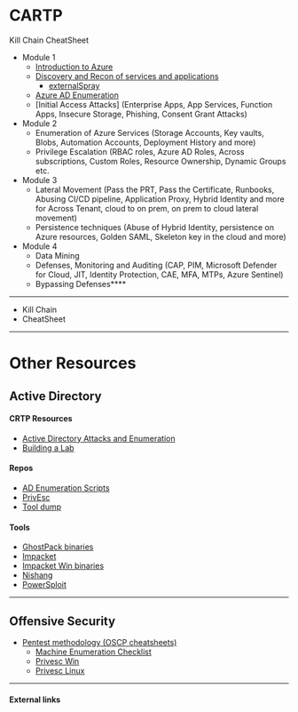# CARTP
Kill Chain
CheatSheet

- Module 1
  - [Introduction to Azure](https://github.com/conma293/Azure/blob/main/1.0_Intro.md)
  - [Discovery and Recon of services and applications](https://github.com/conma293/Azure/blob/main/1.1_Recon.md)
    - [externalSpray]()
  - [Azure AD Enumeration](https://github.com/conma293/Azure/blob/main/1.3_Enumeration.md)
  - [Initial Access Attacks] (Enterprise Apps, App Services, Function Apps, Insecure Storage, Phishing, Consent Grant Attacks)
- Module 2
  - Enumeration of Azure Services (Storage Accounts, Key vaults, Blobs, Automation Accounts, Deployment History and more)
  - Privilege Escalation (RBAC roles, Azure AD Roles, Across subscriptions, Custom Roles, Resource Ownership, Dynamic Groups etc.
- Module 3
  - Lateral Movement (Pass the PRT, Pass the Certificate, Runbooks, Abusing CI/CD pipeline, Application Proxy, Hybrid Identity and more for Across Tenant, cloud to on prem, on prem to cloud lateral movement)
  - Persistence techniques (Abuse of Hybrid Identity, persistence on Azure resources, Golden SAML, Skeleton key in the cloud and more)
- Module 4
  - Data Mining
  - Defenses, Monitoring and Auditing (CAP, PIM, Microsoft Defender for Cloud, JIT, Identity Protection, CAE, MFA, MTPs, Azure Sentinel)
  - Bypassing Defenses****

* * * 

- Kill Chain
- CheatSheet

* * *

# Other Resources

## Active Directory

#### CRTP Resources
- [Active Directory Attacks and Enumeration](https://github.com/conma293/CRTP/blob/main/%23Commands%20Ref.md)
- [Building a Lab](https://github.com/conma293/CRTP/blob/main/#BuildLab.md)


#### Repos
- [AD Enumeration Scripts](https://github.com/conma293/ActiveDirectory)
- [PrivEsc](https://github.com/conma293/CRTP/tree/main/PrivEsc)
- [Tool dump](https://github.com/conma293/mvp)


#### Tools
- [GhostPack binaries](https://github.com/conma293/CRTP/tree/main/GhostPack)
- [Impacket](https://github.com/conma293/CRTP/tree/main/Impacket)
- [Impacket Win binaries](https://github.com/conma293/CRTP/tree/main/windows-impacket)
- [Nishang](https://github.com/conma293/CRTP/tree/main/nishang-0.7.6)
- [PowerSploit](https://github.com/conma293/CRTP/tree/main/PowerSploit)


* * *

## Offensive Security


- [Pentest methodology (OSCP cheatsheets)](https://github.com/conma293/OSCP-tools)
  - [Machine Enumeration Checklist](https://github.com/conma293/OSCP-tools/blob/master/Checklist.md)
  - [Privesc Win](https://github.com/conma293/OSCP-tools/blob/master/Checklist.md#priv-esc-windows-check-list)
  - [Privesc Linux](https://github.com/conma293/OSCP-tools/blob/master/Checklist.md#priv-esc-linux-check-list)

* * * 

####  External links

